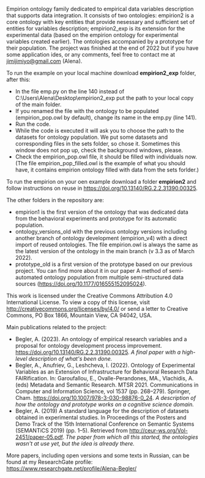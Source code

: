 Empirion ontology family dedicated to empirical data variables description that supports data integration. It consists of two ontologies: empirion2 is a core ontology with key entities that provide nesessary and sufficient set of entities for variables description; empirion2_exp is its extension for the experimental data (based on the empirion ontology for experimental variables created earlier). The ontologies accompanied by a prototype for their population. The project was finished at the end of 2022 but if you have some application ides, or any comments, feel free to contact me at jimijimiyo@gmail.com (Alena).

To run the example on your local machine download **empirion2_exp** folder, after this:
- In the file emp.py on the line 140 instead of C:\Users\Alena\Desktop\empirion2_exp put the path to your local copy of the main folder. 
- If you renamed the file with the ontology to be populated (empirion_pop.owl by default), change its name in the emp.py (line 141).
- Run the code.
- While the code is executed it will ask you to choose the path to the datasets for ontology population. We put some datasets and corresponding files in the sets folder, so chose it. Sometimes this window does not pop up, check the background windows, please. 
- Check the empirion_pop.owl file, it should be filled with individuals now. (The file empirion_pop_filled.owl is the example of what you should have, it contains empirion ontology filled with data from the sets forlder.)

To run the empirion on your oen example download a folder **empirion2** and follow instructions on reuse in https://doi.org/10.13140/RG.2.2.31390.00325.

The other folders in the repository are:
- empirion1 is the first version of the ontology that was dedicated data from the behavioral experiments and prototype for its automatic population.
- ontology_versions_old with the previous ontology versions including another branch of ontology development (empirion_v4) with a direct import of reused ontologies. The file empirion.owl is always the same as the latest version of the ontology in the main branch (v 3.3 as of March 2022).
- prototype_old is a first version of the prototype based on our previous project. You can find more about it in our paper A method of semi-automated ontology population from multiple semi-structured data sources (https://doi.org/10.1177/016555152095024).

This work is licensed under the Creative Commons Attribution 4.0 International License. To view a copy of this license, visit http://creativecommons.org/licenses/by/4.0/ or send a letter to Creative Commons, PO Box 1866, Mountain View, CA 94042, USA.

Main publications related to the project:
- Begler, A. (2023). An ontology of empirical research variables and a proposal for ontology development process improvement. https://doi.org/10.13140/RG.2.2.31390.00325. *A final paper with a high-level description of what's been done.*
- Begler, A., Anufriev, G., Leshcheva, I. (2022). Ontology of Experimental Variables as an Extension of Infrastructure for Behavioral Research Data FAIRification. In: Garoufallou, E., Ovalle-Perandones, MA., Vlachidis, A. (eds) Metadata and Semantic Research. MTSR 2021. Communications in Computer and Information Science, vol 1537 (pp. 268–279). Springer, Cham. https://doi.org/10.1007/978-3-030-98876-0_24. *A description of how the ontology and prototype works on a cognitive science domain.*
- Begler, A. (2019) A standard language for the description of datasets obtained in experimental studies. In Proceedings of the Posters and Demo Track of the 15th International Conference on Semantic Systems (SEMANTiCS 2019) (pp. 1–5). Retrieved from http://ceur-ws.org/Vol-2451/paper-05.pdf. *The paper from which all this started, the ontologies wasn't at use yet, but the idea is already there.*

More papers, including open versions and some texts in Russian, can be found at my ResearchGate profile: https://www.researchgate.net/profile/Alena-Begler/
